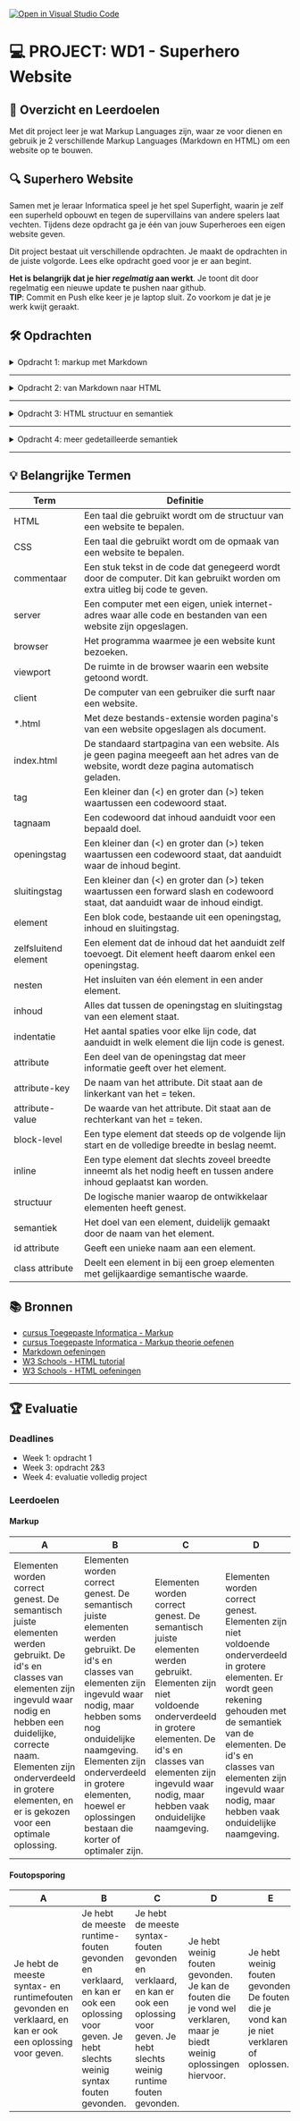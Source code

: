 [![Open in Visual Studio Code](https://classroom.github.com/assets/open-in-vscode-f059dc9a6f8d3a56e377f745f24479a46679e63a5d9fe6f495e02850cd0d8118.svg)](https://classroom.github.com/online_ide?assignment_repo_id=5541271&assignment_repo_type=AssignmentRepo)
# 💻 PROJECT: WD1 - Superhero Website

## 🥅 Overzicht en Leerdoelen

Met dit project leer je wat Markup Languages zijn, waar ze voor dienen en gebruik je 2 verschillende Markup Languages (Markdown en HTML) om een website op te bouwen.

## 🔍 Superhero Website

Samen met je leraar Informatica speel je het spel Superfight, waarin je zelf een superheld opbouwt en tegen de supervillains van andere spelers laat vechten. Tijdens deze opdracht ga je één van jouw Superheroes een eigen website geven.

Dit project bestaat uit verschillende opdrachten. Je maakt de opdrachten in de juiste volgorde. Lees elke opdracht goed voor je er aan begint. 

**Het is belangrijk dat je hier _regelmatig_ aan werkt**. Je toont dit door regelmatig een nieuwe update te pushen naar github.\
**TIP**: Commit en Push elke keer je je laptop sluit. Zo voorkom je dat je je werk kwijt geraakt.



## 🛠️ Opdrachten
<details>
  <summary>Opdracht 1: markup met Markdown</summary>

> ### opdracht 2
> 
> Tijdens deze opdracht ga je allerlei inhoud verzamelen die je zal gebruiken tijdens het ontwikkelen van je website. 
>
> Voor jouw personage ga je de pagina een eerste keer uitwerken met behulp van **Markdown**. 
> 
> - Geef het document `superhero.md` de naam van je superheld.
> - werk nu de volgende onderdelen uit in het document:
>   - banner
>     - foto
>     - naam van het personage
>     - een slogan of korte tekst
>   - profiel van het personage
>     - foto/tekening
>     - naam
>     - een tekst die uitlegt wat voor superheld zij/hij/het is.
>   - getuigenissen
>     - personen die hun ervaring met het personage vertellen (minstens 4)
>     - elke persoon bestaat uit een foto, naam en getuigenis-tekstje
>   - Comics
>     - de comics waar het personage de hoofdrol speelt (minstens 3)
>     - elke comic bestaat uit een titel, verschijningsdatum, foto/tekening.
>   - footer
>     - links naar de websites van je klasgenoten

</details>

---

<details>
  <summary>Opdracht 2: van Markdown naar HTML</summary>

> ### opdracht 2
> 
> Vul de html pagina in met de inhoud die je hebt verzameld uit de vorige opdracht. Gebruik de juiste HTML elementen om de inhoud van markup te voorzien.
>
> Voeg ook bij elk onderdeel commentaar toe dat duidelijk maakt waar het onderdeel voor dient. Commentaar kan je toevoegen met behulp van volgende code:  
> `<!-- deze commentaar wordt niet zichtbaar -->`

</details>

---

<details>
  <summary>Opdracht 3: HTML structuur en semantiek</summary>



> ### opdracht 3
> 
> Tijdens deze opdracht ga je inhoud die bij elkaar hoort groeperen.  
> Eerst toon je dit met horizontale lijnen met Markdown, daarna in HTML met block-elementen.
> 
> Markdown:
> - open het Markdown bestand van je superheld
> - voeg een horizontale lijn toe op elke plek waar een nieuwe semantische sectie begint.
>   - Gebruik de code `---` toe om een horizontale lijn te plaatsen
>   - bv.: Tussen de **banner** en het **profiel** plaats je een horizontale lijn, omdat de beide onderdelen semantisch verschillen van elkaar
> 
> HTML:
> - Nu je met Markdown een onderscheid hebt gemaakt tussen alle semantisch verschillende secties ga je elke sectie een eigen block-element geven.
> - Gebruik hiervoor een block element dat **semantisch zo correct mogelijk is**.
>   - bv.: gebruik een `<footer>` element om alle footer-inhoud te verzamelen
>   - Je kan een lijst met semantische elementen [hier terugvinden](https://www.w3schools.com/html/html5_semantic_elements.asp).
>     - De bedoeling is dat je zelf op zoek gaat op het internet wat het semantische doel is van elk element. 
>     - **Tip**: gebruik hiervoor [W3Schools](https://www.w3schools.com), [MDN](https://developer.mozilla.org/), [StackOverflow](https://stackoverflow.com/) of [Google](https://www.google.com).
> - Voeg ook bij elk block-element commentaar toe om je code te verduidelijken. Commentaar kan je toevoegen met behulp van volgende code:  
> `<!-- deze commentaar wordt niet zichtbaar -->`

</details>
  
---

<details>
  <summary>Opdracht 4: meer gedetailleerde semantiek</summary>



> ### opdracht 4
> 
> Tijdens deze opdracht voorzie je elementen van IDs en class-namen.
>
> - Voorzie je HTML code van class-namen, waarbij je de semantiek van herhalende elementen benadrukt.
>   - bv.: elke getuigenis over je superheld is een apart element, maar er zijn er 4 van. Je kan deze elementen de klasse `getuigenis` geven.
> - Voorzie je HTML code van IDs, waarbij je de semantiek van unieke elementen benadrukt.
>   - bv.: er is maar één banner in je website. Deze banner kan je semantisch verder verbeteren door deze een id `superheroBanner` te geven.
>
> Voeg ook bij elk onderdeel commentaar toe om je code te verduidelijken. Commentaar kan je toevoegen met behulp van volgende code:  
> `<!-- deze commentaar wordt niet zichtbaar -->`

</details>




---

## 💡 Belangrijke Termen

| Term                 | Definitie                                                                                                                                  |
| -------------------- | ------------------------------------------------------------------------------------------------------------------------------------------ |
| HTML                 | Een taal die gebruikt wordt om de structuur van een website te bepalen.                                                                    |
| CSS                  | Een taal die gebruikt wordt om de opmaak van een website te bepalen.                                                                       |
| commentaar           | Een stuk tekst in de code dat genegeerd wordt door de computer. Dit kan gebruikt worden om extra uitleg bij code te geven.                 |
| server               | Een computer met een eigen, uniek internet-adres waar alle code en bestanden van een website zijn opgeslagen.                              |
| browser              | Het programma waarmee je een website kunt bezoeken.                                                                                        |
| viewport             | De ruimte in de browser waarin een website getoond wordt.                                                                                  |
| client               | De computer van een gebruiker die surft naar een website.                                                                                  |
| *.html               | Met deze bestands-extensie worden pagina's van een website opgeslagen als document.                                                        |
| index.html           | De standaard startpagina van een website. Als je geen pagina meegeeft aan het adres van de website, wordt deze pagina automatisch geladen. |
| tag                  | Een kleiner dan (<) en groter dan (>) teken waartussen een codewoord staat.                                                                |
| tagnaam              | Een codewoord dat inhoud aanduidt voor een bepaald doel.                                                                                   |
| openingstag          | Een kleiner dan (<) en groter dan (>) teken waartussen een codewoord staat, dat aanduidt waar de inhoud begint.                            |
| sluitingstag         | Een kleiner dan (<) en groter dan (>) teken waartussen een forward slash en codewoord staat, dat aanduidt waar de inhoud eindigt.          |
| element              | Een blok code, bestaande uit een openingstag, inhoud en sluitingstag.                                                                      |
| zelfsluitend element | Een element dat de inhoud dat het aanduidt zelf toevoegt. Dit element heeft daarom enkel een openingstag.                                  |
| nesten               | Het insluiten van één element in een ander element.                                                                                        |
| inhoud               | Alles dat tussen de openingstag en sluitingstag van een element staat.                                                                     |
| indentatie           | Het aantal spaties voor elke lijn code, dat aanduidt in welk element die lijn code is genest.                                              |
| attribute            | Een deel van de openingstag dat meer informatie geeft over het element.                                                                    |
| attribute-key        | De naam van het attribute. Dit staat aan de linkerkant van het = teken.                                                                    |
| attribute-value      | De waarde van het attribute. Dit staat aan de rechterkant van het = teken.                                                                 |
| block-level          | Een type element dat steeds op de volgende lijn start en de volledige breedte in beslag neemt.                                             |
| inline               | Een type element dat slechts zoveel breedte inneemt als het nodig heeft en tussen andere inhoud geplaatst kan worden.                      |
| structuur            | De logische manier waarop de ontwikkelaar elementen heeft genest.                                                                          |
| semantiek            | Het doel van een element, duidelijk gemaakt door de naam van het element.                                                                  |
| id attribute         | Geeft een unieke naam aan een element.                                                                                                     |
| class attribute      | Deelt een element in bij een groep elementen met gelijkaardige semantische waarde.                                                         |

## 📚 Bronnen

 - [cursus Toegepaste Informatica - Markup](https://t-informatica.github.io/courses/webontwikkeling/html/)
 - [cursus Toegepaste Informatica - Markup theorie oefenen](https://t-informatica.github.io/lms-exercise.html?subject=Markup)
 - [Markdown oefeningen](https://www.markdowntutorial.com/)
 - [W3 Schools - HTML tutorial](https://www.w3schools.com/html/)
 - [W3 Schools - HTML oefeningen](https://www.w3schools.com/html/exercise.asp)

---

## 🏆 Evaluatie
  
### Deadlines

 - Week 1: opdracht 1
 - Week 3: opdracht 2&3
 - Week 4: evaluatie volledig project
  
### Leerdoelen


#### Markup

A | B | C | D | E
---|---|---|---|---
Elementen worden correct genest. De semantisch juiste elementen werden gebruikt. De id's en classes van elementen zijn ingevuld waar nodig en hebben een duidelijke, correcte naam. Elementen zijn onderverdeeld in grotere elementen, en er is gekozen voor een optimale oplossing. | Elementen worden correct genest. De semantisch juiste elementen werden gebruikt. De id's en classes van elementen zijn ingevuld waar nodig, maar hebben soms nog onduidelijke naamgeving. Elementen zijn onderverdeeld in grotere elementen, hoewel er oplossingen bestaan die korter of optimaler zijn. | Elementen worden correct genest. De semantisch juiste elementen werden gebruikt. Elementen zijn niet voldoende onderverdeeld in grotere elementen. De id's en classes van elementen zijn ingevuld waar nodig, maar hebben vaak onduidelijke naamgeving. | Elementen worden correct genest. Elementen zijn niet voldoende onderverdeeld in grotere elementen. Er wordt geen rekening gehouden met de semantiek van de elementen. De id's en classes van elementen zijn ingevuld waar nodig, maar hebben vaak onduidelijke naamgeving. | Elementen worden niet correct genest. Elementen zijn niet voldoende onderverdeeld in grotere elementen. Er wordt geen rekening gehouden met de semantiek van de elementen. De id's en classes van elementen zijn niet of onduidelijk ingevuld waar nodig.


#### Foutopsporing

A | B | C | D | E
---|---|---|---|---
Je hebt de meeste syntax- en runtimefouten gevonden en verklaard, en kan er ook een oplossing voor geven. | Je hebt de meeste runtime-fouten gevonden en verklaard, en kan er ook een oplossing voor geven. Je hebt slechts weinig syntax fouten gevonden. | Je hebt de meeste syntax-fouten gevonden en verklaard, en kan er ook een oplossing voor geven. Je hebt slechts weinig runtime fouten gevonden. | Je hebt weinig fouten gevonden. Je kan de fouten die je vond wel verklaren, maar je biedt weinig oplossingen hiervoor. | Je hebt weinig fouten gevonden. De fouten die je vond kan je niet verklaren of oplossen.
